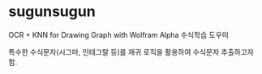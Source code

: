 # sugunsugun
OCR + KNN for Drawing Graph with Wolfram Alpha 수식학습 도우미

특수한 수식문자(시그마, 인테그랄 등)를 재귀 로직을 활용하여 수식문자 추출하고자 함.
